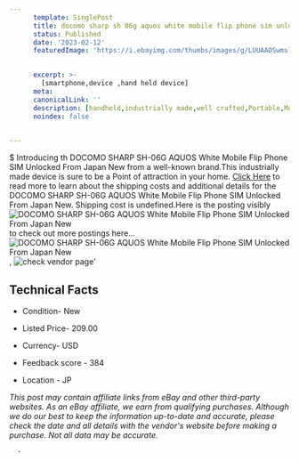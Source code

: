 ```yaml
---
      template: SinglePost
      title: docomo sharp sh 06g aquos white mobile flip phone sim unlocked from japan new
      status: Published
      date: '2023-02-12'
      featuredImage: 'https://i.ebayimg.com/thumbs/images/g/LUUAAOSwmsliBSie/s-l225.jpg'
       

      excerpt: >-
        [smartphone,device ,hand held device]
      meta:
      canonicalLink: ''
      description: [handheld,industrially made,well crafted,Portable,Mobile,Compact,Convenient,Lightweight,Maneuverable,Man-portable,Miniature,Carriable,Hand-held,Light,Holdable,Transportable,Mobile device,Pocket-sized,On-the-go,Wireless,Cordless,Compact size,Convenient size, smartphone,device ,hand held device]
      noindex: false
      

---
```

$
      Introducing th DOCOMO SHARP SH-06G AQUOS White Mobile Flip Phone SIM Unlocked From Japan New from a well-known brand.This industrially made device  is sure to be a Point of attraction  in your home. [Click Here](https://www.ebay.com/itm/393926288980?hash=item5bb7d62654%3Ag%3ALUUAAOSwmsliBSie&mkevt=1&mkcid=1&mkrid=711-53200-19255-0&campid=%253CePNCampaignId%253E&customid=%253CreferenceId%253E&toolid=10049) to read more to learn about the shipping costs and additional details for the DOCOMO SHARP SH-06G AQUOS White Mobile Flip Phone SIM Unlocked From Japan New. Shipping cost is undefined.Here is the posting visibly ![DOCOMO SHARP SH-06G AQUOS White Mobile Flip Phone SIM Unlocked From Japan New](https://i.ebayimg.com/thumbs/images/g/LUUAAOSwmsliBSie/s-l225.jpg) to check out more postings here... ![DOCOMO SHARP SH-06G AQUOS White Mobile Flip Phone SIM Unlocked From Japan New](https://i.ebayimg.com/images/g/LUUAAOSwmsliBSie/s-l500.jpg), ![check vendor page]()'

      

 ## Technical Facts 



     
      

 - Condition- New 


      

 - Listed Price- 209.00 


      

 - Currency- USD 


      

 - Feedback score - 384 


      

 - Location - JP 


      
      

 *_This post may contain affiliate links from eBay and other third-party websites. As an eBay affiliate, we earn from qualifying purchases. Although we do our best to keep the information up-to-date and accurate, please check the date and all details with the vendor's website before making a purchase. Not all data may be accurate._*




      -
